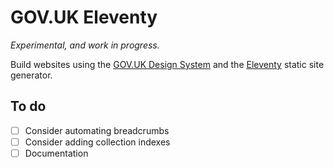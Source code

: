 # GOV.UK Eleventy

_Experimental, and work in progress._

Build websites using the [GOV.UK Design System](https://design-system.service.gov.uk) and the [Eleventy](https://www.11ty.io) static site generator.

## To do

- [ ] Consider automating breadcrumbs
- [ ] Consider adding collection indexes
- [ ] Documentation
